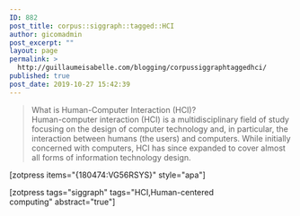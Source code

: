 ```yaml
---
ID: 882
post_title: corpus::siggraph::tagged::HCI
author: gicomadmin
post_excerpt: ""
layout: page
permalink: >
  http://guillaumeisabelle.com/blogging/corpussiggraphtaggedhci/
published: true
post_date: 2019-10-27 15:42:39
---
```

<!-- wp:quote -->

<blockquote class="wp-block-quote">
  <p>
    What is Human-Computer Interaction (HCI)?<br />Human-computer interaction (HCI) is a multidisciplinary field of study focusing on the design of computer technology and, in particular, the interaction between humans (the users) and computers. While initially concerned with computers, HCI has since expanded to cover almost all forms of information technology design.
  </p>
</blockquote>

<!-- /wp:quote -->

<!-- wp:shortcode --> [zotpress items="{180474:VG56RSYS}" style="apa"] 

<!-- /wp:shortcode -->

<!-- wp:paragraph -->

[zotpress tags="siggraph" tags="HCI,Human-centered computing" abstract="true"]  

<!-- /wp:paragraph -->